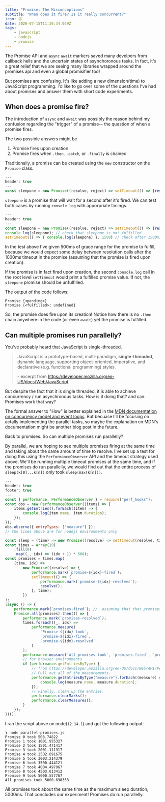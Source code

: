 ```yaml
---
title: "Promise: The Misconceptions"
subtitle: "When does it fire? Is it really concurrent?"
icon: 😉
date: 2020-07-15T11:30:34.059Z
tags:
    - javascript
    - nodejs
    - promise
---
```


The Promise API and `async` `await` markers saved many develpers from callback hells and the uncertain states of asynchoronous tasks. In fact, it's a great relief that we are seeing many libraries wrapped around the promises api and even a global promisifier too!

But promises are confusing. It's like adding a new dimension(time) to JavaScript programming. I'd like to go over some of the questions I've had about promises and answer them with short code experiments.

## When does a promise fire?

The introduction of `async` and `await` was possibly the reason behind my confusion regarding the "trigger" of a promise-- the question of when a promise fires.

The two possible answers might be

1. Promise fires upon creation
2. Promise fires when `.then`, `.catch`, or `.finally` is chained

Traditionally, a promise can be created using the `new` constructor on the `Promise` class.

```javascript
---
header: true
---
const sleepone = new Promise((resolve, reject) => setTimeout(() => {resolve()}, 1000));
```

`sleepone` is a promise that will wait for a second after it's fired. We can test both cases by running `console.log` with apporpriate timings.

```javascript
---
header: true
---
const sleepone = new Promise((resolve, reject) => setTimeout(() => {resolve()}, 1000));
console.log(sleepone); // check that sleepone is not fulfilled
setTimeout(() => { console.log(sleepone) }, 1500) // check after 1500ms; is sleepone fulfilled?
```

In the test above I've given 500ms of grace range for the promise to fulfill, because we would expect some delay between resolution calls after the 1000ms timeout in the promise (assuming that the promise is fired upon creation).

If the promise is in fact fired upon creation, the second `console.log` call in the root level `setTimeout` would print a fulfilled promise value. If not, the `sleepone` promise should be unfulfilled.

The output of the code follows:

```shell
Promise {<pending>}
Promise {<fulfilled>: undefined}
```

So, the promise does fire upon its creation! Notice how there is no `.then` chain anywhere in the code (or even `await`) yet the promise is fulfilled.

## Can multiple promises run parallelly?

You've probably heard that JavaScript is single-threaded.

> JavaScript is a prototype-based, multi-paradigm, **single-threaded**, dynamic language, supporting object-oriented, imperative, and declarative (e.g. functional programming) styles.
>
> \- excerpt from https://developer.mozilla.org/en-US/docs/Web/JavaScript

But despite the fact that it is single threaded, it is able to achieve concurrency / run asynchronous tasks. How is it doing that? and can Promises work that way?

The formal answer to "How" is better explained in the [MDN documentation on concurrency model and event loops](https://developer.mozilla.org/en-US/docs/Web/JavaScript/EventLoop). But becuase I'll be focusing on actally implementing the parallel tasks, so maybe the explanation on MDN's documentation might be another blog post in the future.

Back to promises. So can multiple promises run parallelly?

By parallel, we are hoping to see multiple promises firing at the same time and taking about the same amount of time to resolve.
I've set up a test for doing this using the `PerformanceObserver` API and the timeout strategy used above. We'll be running multiple timeout promises at the same time, and if the promises do run parallelly, we would find out that the entire process of `sleep(k[0]...k[n])` only took `sleep(max(k[n]))`.

```javascript
---
header: true
footer: true
---
const { performance, PerformanceObserver } = require("perf_hooks");
const obs = new PerformanceObserver((items) => {
    items.getEntries().forEach((item) => {
        console.log(item.name, item.duration);
    });
});
obs.observe({ entryTypes: ["measure"] });
// the lines above are for nodejs environments only

const sleep = (time) => new Promise((resolve) => setTimeout(resolve, time));
const times = Array(10)
    .fill(0)
    .map((_, idx) => (idx + 1) * 500);
const promises = times.map(
    (time, idx) =>
        new Promise((resolve) => {
            performance.mark(`promise-${idx}-fired`);
            setTimeout(() => {
                performance.mark(`promise-${idx}-resolved`);
                resolve();
            }, time);
        })
);
(async () => {
    performance.mark(`promises-fired`); //  assuming that that promises fire upon their "creation..."
    Promise.all(promises).then(() => {
        performance.mark(`promises-resolved`);
        times.forEach((_, idx) =>
            performance.measure(
                `Promise ${idx} took`,
                `promise-${idx}-fired`,
                `promise-${idx}-resolved`
            )
        );
        performance.measure(`All promises took`, `promises-fired`, `promises-resolved`);
        // for browser environments
        if (performance.getEntriesByType) {
            // from https://developer.mozilla.org/en-US/docs/Web/API/Performance/measure
            // Pull out all of the measurements.
            performance.getEntriesByType("measure").forEach((measure) => {
                console.log(measure.name, measure.duration);
            });
            // Finally, clean up the entries.
            performance.clearMarks();
            performance.clearMeasures();
        }
    });
})();
```

I ran the script above on node(`12.14.1`) and got the following output:

```shell
❯ node parallel-promises.js
Promise 0 took 503.74822
Promise 1 took 1001.955327
Promise 2 took 1501.471417
Promise 3 took 2001.111917
Promise 4 took 2502.691675
Promise 5 took 3003.214379
Promise 6 took 3500.444121
Promise 7 took 4004.497067
Promise 8 took 4503.013412
Promise 9 took 5000.557767
All promises took 5000.698353
```

All promises took about the same time as the maximum sleep duration, 5000ms. That concludes our experiment! Promises do run parallelly.
